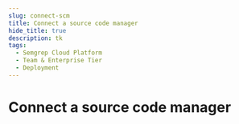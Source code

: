 ```yaml
---
slug: connect-scm 
title: Connect a source code manager
hide_title: true
description: tk
tags:
  - Semgrep Cloud Platform
  - Team & Enterprise Tier
  - Deployment
---
```


# Connect a source code manager


